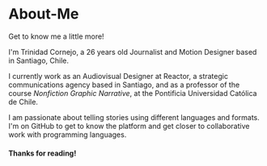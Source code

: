 # About-Me
Get to know me a little more!

I'm Trinidad Cornejo, a 26 years old Journalist and Motion Designer based in Santiago, Chile.

I currently work as an Audiovisual Designer at Reactor, a strategic communications agency based in Santiago, and as a professor of the course _Nonfiction Graphic Narrative_, at the Pontificia Universidad Católica de Chile. 

I am passionate about telling stories using different languages and formats. I'm on GitHub to get to know the platform and get closer to collaborative work with programming languages. 

#### Thanks for reading!
